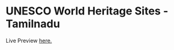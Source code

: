 <h1 style="align-items: center">UNESCO World Heritage Sites - Tamilnadu</h1>

Live Preview <a href="https://wavi.ng/@future89vaada/" target="_blank">here.</a>
